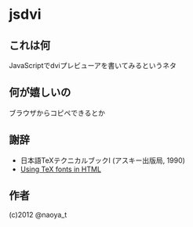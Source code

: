 # jsdvi

## これは何

JavaScriptでdviプレビューアを書いてみるというネタ

## 何が嬉しいの

ブラウザからコピペできるとか

## 謝辞

* 日本語TeXテクニカルブックI (アスキー出版局, 1990)
* [Using TeX fonts in HTML](http://jadzia.bu.edu/~tsl/using-tex-fonts-in-html/)

## 作者

(c)2012 @naoya_t

